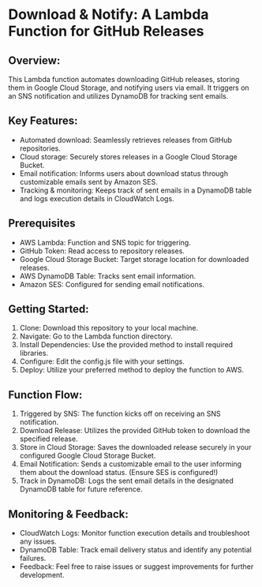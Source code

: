 # Download & Notify: A Lambda Function for GitHub Releases

## Overview:

This Lambda function automates downloading GitHub releases, storing them in Google Cloud Storage, and notifying users via email. It triggers on an SNS notification and utilizes DynamoDB for tracking sent emails.

## Key Features:

- Automated download: Seamlessly retrieves releases from GitHub repositories.
- Cloud storage: Securely stores releases in a Google Cloud Storage Bucket.
- Email notification: Informs users about download status through customizable emails sent by Amazon SES.
- Tracking & monitoring: Keeps track of sent emails in a DynamoDB table and logs execution details in CloudWatch Logs.

## Prerequisites

- AWS Lambda: Function and SNS topic for triggering.
- GitHub Token: Read access to repository releases.
- Google Cloud Storage Bucket: Target storage location for downloaded releases.
- AWS DynamoDB Table: Tracks sent email information.
- Amazon SES: Configured for sending email notifications.

## Getting Started:

1. Clone: Download this repository to your local machine.
2. Navigate: Go to the Lambda function directory.
3. Install Dependencies: Use the provided method to install required libraries.
4. Configure: Edit the config.js file with your settings.
5. Deploy: Utilize your preferred method to deploy the function to AWS.

## Function Flow:
1. Triggered by SNS: The function kicks off on receiving an SNS notification.
2. Download Release: Utilizes the provided GitHub token to download the specified release.
3. Store in Cloud Storage: Saves the downloaded release securely in your configured Google Cloud Storage Bucket.
4. Email Notification: Sends a customizable email to the user informing them about the download status. (Ensure SES is configured!)
5. Track in DynamoDB: Logs the sent email details in the designated DynamoDB table for future reference.

## Monitoring & Feedback:
- CloudWatch Logs: Monitor function execution details and troubleshoot any issues.
- DynamoDB Table: Track email delivery status and identify any potential failures.
- Feedback: Feel free to raise issues or suggest improvements for further development.
